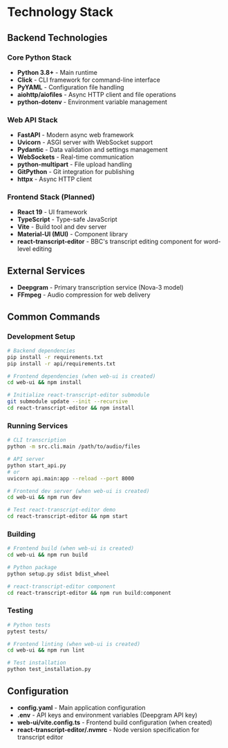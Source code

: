 # Technology Stack

## Backend Technologies

### Core Python Stack
- **Python 3.8+** - Main runtime
- **Click** - CLI framework for command-line interface
- **PyYAML** - Configuration file handling
- **aiohttp/aiofiles** - Async HTTP client and file operations
- **python-dotenv** - Environment variable management

### Web API Stack
- **FastAPI** - Modern async web framework
- **Uvicorn** - ASGI server with WebSocket support
- **Pydantic** - Data validation and settings management
- **WebSockets** - Real-time communication
- **python-multipart** - File upload handling
- **GitPython** - Git integration for publishing
- **httpx** - Async HTTP client

### Frontend Stack (Planned)
- **React 19** - UI framework
- **TypeScript** - Type-safe JavaScript
- **Vite** - Build tool and dev server
- **Material-UI (MUI)** - Component library
- **react-transcript-editor** - BBC's transcript editing component for word-level editing

## External Services
- **Deepgram** - Primary transcription service (Nova-3 model)
- **FFmpeg** - Audio compression for web delivery

## Common Commands

### Development Setup
```bash
# Backend dependencies
pip install -r requirements.txt
pip install -r api/requirements.txt

# Frontend dependencies (when web-ui is created)
cd web-ui && npm install

# Initialize react-transcript-editor submodule
git submodule update --init --recursive
cd react-transcript-editor && npm install
```

### Running Services
```bash
# CLI transcription
python -m src.cli.main /path/to/audio/files

# API server
python start_api.py
# or
uvicorn api.main:app --reload --port 8000

# Frontend dev server (when web-ui is created)
cd web-ui && npm run dev

# Test react-transcript-editor demo
cd react-transcript-editor && npm start
```

### Building
```bash
# Frontend build (when web-ui is created)
cd web-ui && npm run build

# Python package
python setup.py sdist bdist_wheel

# react-transcript-editor component
cd react-transcript-editor && npm run build:component
```

### Testing
```bash
# Python tests
pytest tests/

# Frontend linting (when web-ui is created)
cd web-ui && npm run lint

# Test installation
python test_installation.py
```

## Configuration
- **config.yaml** - Main application configuration
- **.env** - API keys and environment variables (Deepgram API key)
- **web-ui/vite.config.ts** - Frontend build configuration (when created)
- **react-transcript-editor/.nvmrc** - Node version specification for transcript editor